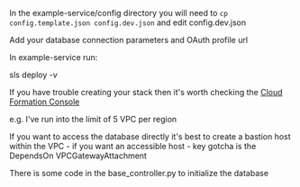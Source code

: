 
In the example-service/config directory you will need to ```cp config.template.json
config.dev.json``` and edit config.dev.json

Add your database connection parameters and OAuth profile url

In example-service run:

sls deploy -v

If you have trouble creating your stack then it's worth checking the [Cloud Formation Console](https://eu-west-2.console.aws.amazon.com/cloudformation/home)

e.g. I've run into the limit of 5 VPC per region

If you want to access the database directly it's best to create a bastion host within the
VPC - if you want an accessible host - key gotcha is the DependsOn VPCGatewayAttachment

There is some code in the base_controller.py to initialize the database
